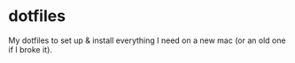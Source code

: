 # dotfiles
My dotfiles to set up &amp; install everything I need on a new mac (or an old one if I broke it).
